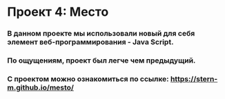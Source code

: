 # Проект 4: Место

### В данном проекте мы использовали новый для себя элемент веб-программирования - Java Script.
### По ощущениям, проект был легче чем предыдущий.

### С проектом можно ознакомиться по ссылке: https://stern-m.github.io/mesto/

